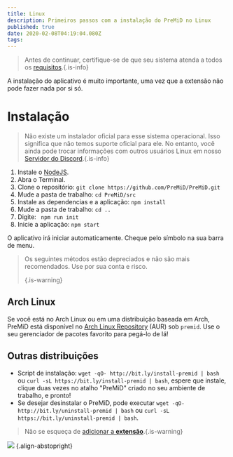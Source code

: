 ```yaml
---
title: Linux
description: Primeiros passos com a instalação do PreMiD no Linux
published: true
date: 2020-02-08T04:19:04.080Z
tags:
---
```


> Antes de continuar, certifique-se de que seu sistema atenda a todos os [requisitos](/install/requirements).{.is-info}

A instalação do aplicativo é muito importante, uma vez que a extensão não pode fazer nada por si só.

# Instalação
> Não existe um instalador oficial para esse sistema operacional. Isso significa que não temos suporte oficial para ele. No entanto, você ainda pode trocar informações com outros usuários Linux em nosso [ Servidor do Discord](https://discord.gg/premid/).{.is-info}

1. Instale o [NodeJS](https://nodejs.org/en/).
2. Abra o Terminal.
3. Clone o repositório: `git clone https://github.com/PreMiD/PreMiD.git`
4. Mude a pasta de trabalho: `cd PreMiD/src`
5. Instale as dependencias e a aplicação: `npm install`
6. Mude a pasta de trabalho: `cd ..`
7. Digite: ` npm run init`
8. Inicie a aplicação: `npm start`

O aplicativo irá iniciar automaticamente. Cheque pelo símbolo na sua barra de menu.

> Os seguintes métodos estão depreciados e não são mais recomendados. Use por sua conta e risco. 
> 
> {.is-warning}

## Arch Linux
Se você está no Arch Linux ou em uma distribuição baseada em Arch, PreMiD está disponível no [Arch Linux Repository](https://aur.archlinux.org/packages/premid/) (AUR) sob `premid`. Use o seu gerenciador de pacotes favorito para pegá-lo de lá!

## Outras distribuições
- Script de instalação: `wget -qO- http://bit.ly/install-premid | bash` ou `curl -sL https://bit.ly/install-premid | bash`, espere que instale, clique duas vezes no atalho "PreMiD" criado no seu ambiente de trabalho, e pronto!
- Se desejar desinstalar o PreMiD, pode executar `wget -qO- http://bit.ly/uninstall-premid | bash` ou `curl -sL https://bit.ly/uninstall-premid | bash`.

> Não se esqueça de [adicionar a **extensão**](/install).{.is-warning}

![](https://a.icons8.com/TqgWTTfw/Oy7xHF/svg.svg) {.align-abstopright}